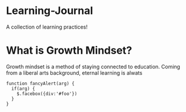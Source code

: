 # Learning-Journal
A collection of learning practices! 

# What is Growth Mindset?
Growth mindset is a method of staying connected to education. Coming from a liberal arts background, eternal learning is alwats 

    function fancyAlert(arg) {
      if(arg) {
        $.facebox({div:'#foo'})
      }
    }
